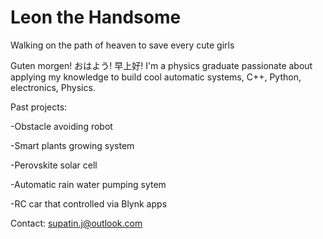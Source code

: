 # Leon the Handsome
Walking on the path of heaven to save every cute girls

Guten morgen! おはよう! 早上好! I'm a physics graduate passionate about applying my knowledge to build cool automatic systems, C++, Python, electronics, Physics.

Past projects:

-Obstacle avoiding robot

-Smart plants growing system 

-Perovskite solar cell

-Automatic rain water pumping sytem

-RC car that controlled via Blynk apps

Contact: supatin.j@outlook.com
